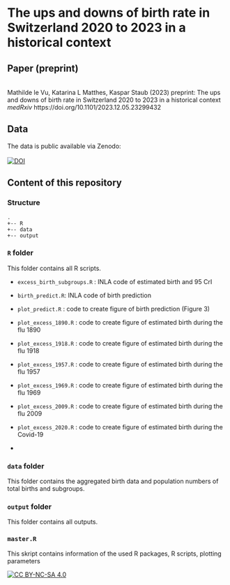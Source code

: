 # The ups and downs of birth rate in Switzerland 2020 to 2023 in a historical context

## Paper (preprint)

<br >
Mathilde le Vu, Katarina L Matthes, Kaspar Staub (2023) preprint: The ups and downs of birth rate in Switzerland 2020 to 2023 in a historical context <i> medRxiv </i> 
https://doi.org/10.1101/2023.12.05.23299432

## Data

The data is public available via Zenodo:
<br >
<br >
[![DOI](https://zenodo.org/badge/DOI/10.5281/zenodo.7113471.svg)](https://doi.org/10.5281/zenodo.7113471)

## Content of this repository

### Structure

```
.
+-- R
+-- data
+-- output
```

### `R` folder 

This folder contains all R scripts.
  
  - `excess_birth_subgroups.R` : INLA code of estimated birth and 95 CrI
  - `birth_predict.R`: INLA code of birth prediction
  - `plot_predict.R` : code to create figure of birth prediction (Figure 3)
  - `plot_excess_1890.R` : code to create figure of estimated birth during the flu 1890
  - `plot_excess_1918.R` : code to create figure of estimated birth during the flu 1918
  - `plot_excess_1957.R` : code to create figure of estimated birth during the flu 1957
  - `plot_excess_1969.R` : code to create figure of estimated birth during the flu 1969
  - `plot_excess_2009.R` : code to create figure of estimated birth during the flu 2009
  - `plot_excess_2020.R` : code to create figure of estimated birth during the Covid-19

  - 
### `data` folder

This folder contains the aggregated birth data and population numbers of total births and subgroups.
  
### `output` folder

This folder contains all outputs.

### `master.R` 

This skript contains information of the used R packages, R scripts, plotting parameters

[![CC BY-NC-SA 4.0][cc-by-nc-sa-image]][cc-by-nc-sa]

[cc-by-nc-sa]: http://creativecommons.org/licenses/by-nc-sa/4.0/
[cc-by-nc-sa-image]: https://licensebuttons.net/l/by-nc-sa/4.0/88x31.png

